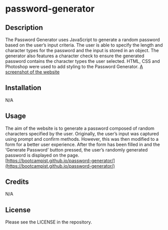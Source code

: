 # password-generator


## Description

The Password Generator uses JavaScript to generate a random password based on the user’s input criteria. The user is able to specify the length and character types for the password and the input is stored in an object. The generator also features a character check to ensure the generated password contains the character types the user selected. HTML, CSS and Photoshop were used to add styling to the Password Generator. 
[A screenshot of the website](./assets/images/screenshot.png)

## Installation

N/A

## Usage

The aim of the website is to generate a password composed of random characters specified by the user. Originally, the user’s input was captured using prompt and confirm methods. However, this was then modified to a form for a better user experience. After the form has been filled in and the ‘Generate Password’ button pressed, the user’s randomly generated password is displayed on the page. [https://bootcampist.github.io/password-generator/](https://bootcampist.github.io/password-generator/)


## Credits

N/A

## License

Please see the LICENSE in the repository.